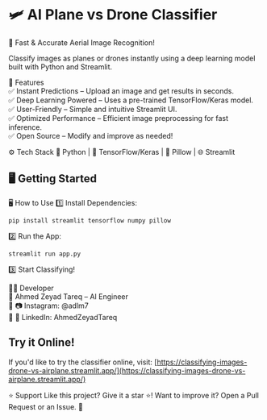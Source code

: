 # 🛩️ AI Plane vs Drone Classifier
🚀 Fast & Accurate Aerial Image Recognition!

Classify images as planes or drones instantly using a deep learning model built with Python and Streamlit.

🎯 Features<br>
✅ Instant Predictions – Upload an image and get results in seconds.<br>
✅ Deep Learning Powered – Uses a pre-trained TensorFlow/Keras model.<br>
✅ User-Friendly – Simple and intuitive Streamlit UI.<br>
✅ Optimized Performance – Efficient image preprocessing for fast inference.<br>
✅ Open Source – Modify and improve as needed!<br>

⚙ Tech Stack
🐍 Python | 🧠 TensorFlow/Keras | 📸 Pillow | 🌐 Streamlit





**🖥 Getting Started**
---------------------

🖥 How to Use
1️⃣ Install Dependencies:
```
pip install streamlit tensorflow numpy pillow
```

2️⃣ Run the App:
```
streamlit run app.py
```
3️⃣ Start Classifying!

👨‍💻 Developer<br>
🔹 Ahmed Zeyad Tareq – AI Engineer<br>
🔹 📷 Instagram: @adlm7<br>
🔹 🔗 LinkedIn: AhmedZeyadTareq<br>

**Try it Online!**
-----------------

If you'd like to try the classifier online, visit: [https://classifying-images-drone-vs-airplane.streamlit.app/](https://classifying-images-drone-vs-airplane.streamlit.app/)


⭐ Support
Like this project? Give it a star ⭐!
Want to improve it? Open a Pull Request or an Issue. 🚀



